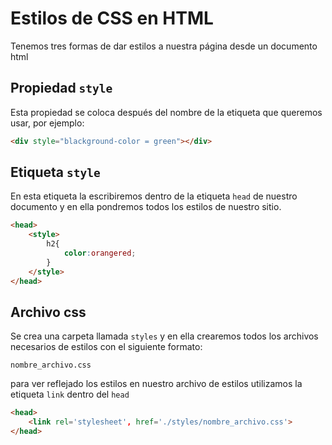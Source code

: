 # Estilos de CSS en HTML
Tenemos tres formas de dar estilos a nuestra página desde un documento html

## Propiedad `style`
Esta propiedad se coloca después del nombre de la etiqueta que queremos usar, por ejemplo:

```html
<div style="blackground-color = green"></div>
```
## Etiqueta `style`
En esta etiqueta la escribiremos dentro de la etiqueta `head` de nuestro documento y en ella pondremos todos los estilos de nuestro sitio.

```html
<head>
    <style>
        h2{
            color:orangered;
        }
    </style>
</head>
```

## Archivo css
Se crea una carpeta llamada `styles` y en ella crearemos todos los archivos necesarios de estilos con el siguiente formato:
```
nombre_archivo.css
```
para ver reflejado los estilos en nuestro archivo de estilos utilizamos la etiqueta `link` dentro del `head`
```html
<head>
    <link rel='stylesheet', href='./styles/nombre_archivo.css'>
</head>
```
